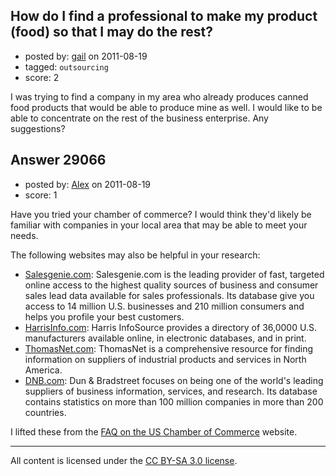 ## How do I find a professional to make my product (food) so that I may do the rest?

- posted by: [gail](https://stackexchange.com/users/-1/12846-gail) on 2011-08-19
- tagged: `outsourcing`
- score: 2

I was trying to find a company in my area who already produces canned food products that would be able to produce mine as well. I would like to be able to concentrate on the rest of the business enterprise. Any suggestions?


## Answer 29066

- posted by: [Alex](https://stackexchange.com/users/-1/12744-alex) on 2011-08-19
- score: 1

<p>Have you tried your chamber of commerce? I would think they'd likely be familiar with companies in your local area that may be able to meet your needs.</p>

<p>The following websites may also be helpful in your research:</p>

<ul>
<li><a href="http://www.salesgenie.com/" rel="nofollow">Salesgenie.com</a>: Salesgenie.com is the leading provider of fast,
targeted online access to the highest quality sources of business and
consumer sales lead data available for sales professionals. Its
database give you access to 14 million U.S. businesses and 210
million consumers and helps you profile your best customers.</li>
<li><a href="http://www.harrisinfo.com/" rel="nofollow">HarrisInfo.com</a>: Harris InfoSource provides a directory of 36,0000
U.S. manufacturers available online, in electronic databases, and in
print.</li>
<li><a href="http://www.thomasnet.com/" rel="nofollow">ThomasNet.com</a>: ThomasNet is a comprehensive resource for finding
information on suppliers of industrial products and services in North
America.</li>
<li><a href="http://www.dnb.com/" rel="nofollow">DNB.com</a>: Dun &amp; Bradstreet focuses on being one of the world's leading
suppliers of business information, services, and research. Its
database contains statistics on more than 100 million companies in
more than 200 countries.</li>
</ul>

<p>I lifted these from the <a href="http://www.uschamber.com/about/faqs#3" rel="nofollow">FAQ on the US Chamber of Commerce</a> website.</p>




---

All content is licensed under the [CC BY-SA 3.0 license](https://creativecommons.org/licenses/by-sa/3.0/).
